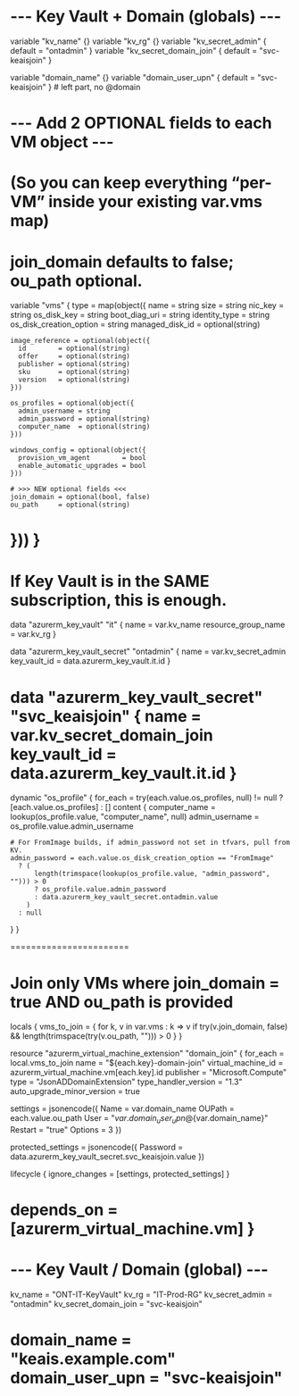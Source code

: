 # --- Key Vault + Domain (globals) ---
variable "kv_name" {}
variable "kv_rg" {}
variable "kv_secret_admin"       { default = "ontadmin" }
variable "kv_secret_domain_join" { default = "svc-keaisjoin" }

variable "domain_name"   {}
variable "domain_user_upn" { default = "svc-keaisjoin" } # left part, no @domain

# --- Add 2 OPTIONAL fields to each VM object ---
# (So you can keep everything “per-VM” inside your existing var.vms map)
# join_domain defaults to false; ou_path optional.
variable "vms" {
  type = map(object({
    name                    = string
    size                    = string
    nic_key                 = string
    os_disk_key             = string
    boot_diag_uri           = string
    identity_type           = string
    os_disk_creation_option = string
    managed_disk_id         = optional(string)

    image_reference = optional(object({
      id        = optional(string)
      offer     = optional(string)
      publisher = optional(string)
      sku       = optional(string)
      version   = optional(string)
    }))

    os_profiles = optional(object({
      admin_username = string
      admin_password = optional(string)
      computer_name  = optional(string)
    }))

    windows_config = optional(object({
      provision_vm_agent        = bool
      enable_automatic_upgrades = bool
    }))

    # >>> NEW optional fields <<<
    join_domain = optional(bool, false)
    ou_path     = optional(string)
  }))
}
============================


# If Key Vault is in the SAME subscription, this is enough.
data "azurerm_key_vault" "it" {
  name                = var.kv_name
  resource_group_name = var.kv_rg
}

data "azurerm_key_vault_secret" "ontadmin" {
  name         = var.kv_secret_admin
  key_vault_id = data.azurerm_key_vault.it.id
}

data "azurerm_key_vault_secret" "svc_keaisjoin" {
  name         = var.kv_secret_domain_join
  key_vault_id = data.azurerm_key_vault.it.id
}
===========================

dynamic "os_profile" {
  for_each = try(each.value.os_profiles, null) != null ? [each.value.os_profiles] : []
  content {
    computer_name  = lookup(os_profile.value, "computer_name", null)
    admin_username = os_profile.value.admin_username

    # For FromImage builds, if admin_password not set in tfvars, pull from KV.
    admin_password = each.value.os_disk_creation_option == "FromImage"
      ? (
          length(trimspace(lookup(os_profile.value, "admin_password", ""))) > 0
          ? os_profile.value.admin_password
          : data.azurerm_key_vault_secret.ontadmin.value
        )
      : null
  }
}

=======================

# Join only VMs where join_domain = true AND ou_path is provided
locals {
  vms_to_join = {
    for k, v in var.vms :
    k => v if try(v.join_domain, false) && length(trimspace(try(v.ou_path, ""))) > 0
  }
}

resource "azurerm_virtual_machine_extension" "domain_join" {
  for_each                   = local.vms_to_join
  name                       = "${each.key}-domain-join"
  virtual_machine_id         = azurerm_virtual_machine.vm[each.key].id
  publisher                  = "Microsoft.Compute"
  type                       = "JsonADDomainExtension"
  type_handler_version       = "1.3"
  auto_upgrade_minor_version = true

  settings = jsonencode({
    Name    = var.domain_name
    OUPath  = each.value.ou_path
    User    = "${var.domain_user_upn}@${var.domain_name}"
    Restart = "true"
    Options = 3
  })

  protected_settings = jsonencode({
    Password = data.azurerm_key_vault_secret.svc_keaisjoin.value
  })

  lifecycle {
    ignore_changes = [settings, protected_settings]
  }

  depends_on = [azurerm_virtual_machine.vm]
}
=====================

# --- Key Vault / Domain (global) ---
kv_name               = "ONT-IT-KeyVault"
kv_rg                 = "IT-Prod-RG"
kv_secret_admin       = "ontadmin"
kv_secret_domain_join = "svc-keaisjoin"

domain_name     = "keais.example.com"
domain_user_upn = "svc-keaisjoin"
============================

